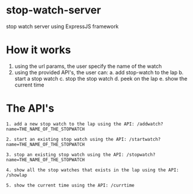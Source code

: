 # stop-watch-server
stop watch server using ExpressJS framework

# How it works
1. using the url params, the user specify the name of the watch
2. using the provided API's, the user can:
  a. add stop-watch to the lap
  b. start a stop watch
  c. stop the stop watch
  d. peek on the lap
  e. show the current time
 
 # The API's 
    1. add a new stop watch to the lap using the API: /addwatch?name=THE_NAME_OF_THE_STOPWATCH

    2. start an existing stop watch using the API: /startwatch?name=THE_NAME_OF_THE_STOPWATCH

    3. stop an existing stop watch using the API: /stopwatch?name=THE_NAME_OF_THE_STOPWATCH

    4. show all the stop watches that exists in the lap using the API: /showlap
    
    5. show the current time using the API: /currtime
